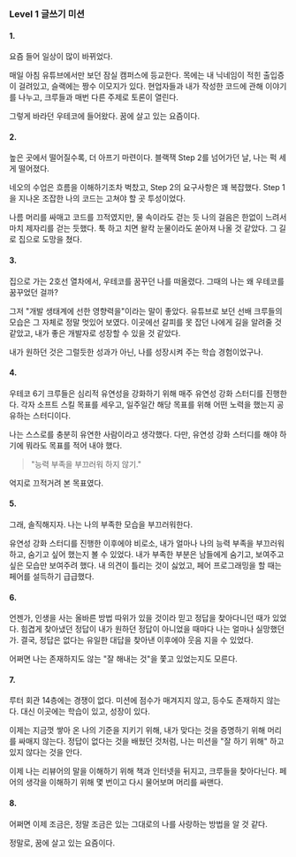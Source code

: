 ### Level 1 글쓰기 미션 

#### 1.

요즘 들어 일상이 많이 바뀌었다. 

매일 아침 유튜브에서만 보던 잠실 캠퍼스에 등교한다. 
목에는 내 닉네임이 적힌 출입증이 걸려있고, 슬랙에는 짱수 이모지가 있다.
현업자들과 내가 작성한 코드에 관해 이야기를 나누고, 크루들과 매번 다른 주제로 토론이 열린다.

그렇게 바라던 우테코에 들어왔다.
꿈에 살고 있는 요즘이다.

#### 2.

높은 곳에서 떨어질수록, 더 아프기 마련이다.
블랙잭 Step 2를 넘어가던 날, 나는 퍽 세게 떨어졌다.

네오의 수업은 흐름을 이해하기조차 벅찼고, Step 2의 요구사항은 꽤 복잡했다. 
Step 1을 지나온 조잡한 나의 코드는 고쳐야 할 곳 투성이었다.

나름 머리를 싸매고 코드를 끄적였지만, 물 속이라도 걷는 듯 나의 걸음은 한없이 느려서 마치 제자리를 걷는 듯했다. 
툭 하고 치면 왈칵 눈물이라도 쏟아져 나올 것 같았다. 
그 길로 집으로 도망을 쳤다.

#### 3.

집으로 가는 2호선 열차에서, 우테코를 꿈꾸던 나를 떠올렸다. 
그때의 나는 왜 우테코를 꿈꾸었던 걸까?

그저 "개발 생태계에 선한 영향력을"이라는 말이 좋았다.
유튜브로 보던 선배 크루들의 모습은 그 자체로 정말 멋있어 보였다.
이곳에선 갈피를 못 잡던 나에게 길을 알려줄 것 같았고, 내가 좋은 개발자로 성장할 수 있을 것 같았다.

내가 원하던 것은 그럴듯한 성과가 아닌, 나를 성장시켜 주는 학습 경험이었구나.

#### 4.

우테코 6기 크루들은 심리적 유연성을 강화하기 위해 매주 유연성 강화 스터디를 진행한다. 
각자 소프트 스킬 목표를 세우고, 일주일간 해당 목표를 위해 어떤 노력을 했는지 공유하는 스터디이다.

나는 스스로를 충분히 유연한 사람이라고 생각했다. 다만, 유연성 강화 스터디를 해야 하기에 뭐라도 목표를 적어 내야 했다.

> "능력 부족을 부끄러워 하지 않기."

억지로 끄적거려 본 목표였다.

#### 5.

그래, 솔직해지자. 나는 나의 부족한 모습을 부끄러워한다.

유연성 강화 스터디를 진행한 이후에야 비로소, 내가 얼마나 나의 능력 부족을 부끄러워하고, 숨기고 싶어 했는지 볼 수 있었다. 
내가 부족한 부분은 남들에게 숨기고, 보여주고 싶은 모습만 보여주려 했다. 
내 의견이 틀리는 것이 싫었고, 페어 프로그래밍을 할 때는 페어를 설득하기 급급했다.

#### 6.

언젠가, 인생을 사는 올바른 방법 따위가 있을 것이라 믿고 정답을 찾아다니던 때가 있었다.
힘겹게 찾아냈던 정답이 내가 원하던 정답이 아니었을 때마다 나는 얼마나 실망했던가.
결국, 정답은 없다는 유일한 대답을 찾아낸 이후에야 웃음 지을 수 있었다.

어쩌면 나는 존재하지도 않는 "잘 해내는 것"을 쫓고 있었는지도 모른다.

#### 7.

루터 회관 14층에는 경쟁이 없다. 
미션에 점수가 매겨지지 않고, 등수도 존재하지 않는다. 
대신 이곳에는 학습이 있고, 성장이 있다.

이제는 지금껏 쌓아 온 나의 기준을 지키기 위해, 내가 맞다는 것을 증명하기 위해 머리를 싸매지 않는다. 
정답이 없다는 것을 배웠던 것처럼, 나는 미션을 "잘 하기 위해" 하고 있지 않다는 것을 안다.

이제 나는 리뷰어의 말을 이해하기 위해 책과 인터넷을 뒤지고, 크루들을 찾아다닌다.
페어의 생각을 이해하기 위해 몇 번이고 다시 물어보며 머리를 싸맨다.

#### 8.

어쩌면 이제 조금은, 정말 조금은 있는 그대로의 나를 사랑하는 방법을 알 것 같다.

정말로, 꿈에 살고 있는 요즘이다.
